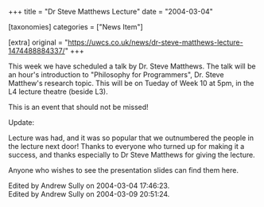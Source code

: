 +++
title = "Dr Steve Matthews Lecture"
date = "2004-03-04"

[taxonomies]
categories = ["News Item"]

[extra]
original = "https://uwcs.co.uk/news/dr-steve-matthews-lecture-1474488884337/"
+++

This week we have scheduled a talk by Dr. Steve Matthews. The talk will be an hour's introduction to "Philosophy for Programmers", Dr. Steve Matthew's research topic. This will be on Tueday of Week 10 at 5pm, in the L4 lecture theatre (beside L3).

This is an event that should not be missed\!

Update:

Lecture was had, and it was so popular that we outnumbered the people in the lecture next door\! Thanks to everyone who turned up for making it a success, and thanks especially to Dr Steve Matthews for giving the lecture.

Anyone who wishes to see the presentation slides can find them here.

Edited by Andrew Sully on 2004-03-04 17:46:23.  
Edited by Andrew Sully on 2004-03-09 20:51:24.

